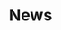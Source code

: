 ---
draft: true
title: News
description: 'South Carolina from Asheville Ecological Services Field Office.'
query: 'South Carolina Ecological Services Field Office'
section: news
type: field-station
nav: News
tags:
    - 'South Carolina Ecological Services Field Office'
updated: 'August 23rd, 2018'
---